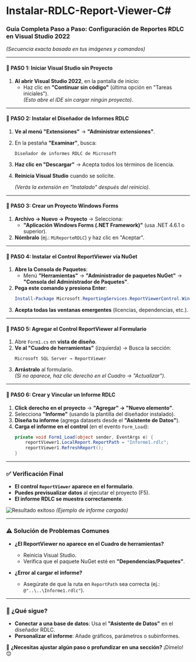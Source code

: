 # Instalar-RDLC-Report-Viewer-C#

### **Guía Completa Paso a Paso: Configuración de Reportes RDLC en Visual Studio 2022**  
*(Secuencia exacta basada en tus imágenes y comandos)*  

---

#### **🔹 PASO 1: Iniciar Visual Studio sin Proyecto**  
1. **Al abrir Visual Studio 2022**, en la pantalla de inicio:  
   - Haz clic en **"Continuar sin código"** (última opción en "Tareas iniciales").  
   *(Esto abre el IDE sin cargar ningún proyecto)*.  

---

#### **🔹 PASO 2: Instalar el Diseñador de Informes RDLC**  
1. **Ve al menú "Extensiones"** → **"Administrar extensiones"**.  
2. En la pestaña **"Examinar"**, busca:  
   ```  
   Diseñador de informes RDLC de Microsoft  
   ```  
3. **Haz clic en "Descargar"** → Acepta todos los términos de licencia.  
4. **Reinicia Visual Studio** cuando se solicite.  

   *(Verás la extensión en "Instalado" después del reinicio)*.  

---

#### **🔹 PASO 3: Crear un Proyecto Windows Forms**  
1. **Archivo → Nuevo → Proyecto** → Selecciona:  
   - **"Aplicación Windows Forms (.NET Framework)"** (usa .NET 4.6.1 o superior).  
2. **Nómbralo** (ej.: `MiReporteRDLC`) y haz clic en "Aceptar".  

---

#### **🔹 PASO 4: Instalar el Control ReportViewer vía NuGet**  
1. **Abre la Consola de Paquetes**:  
   - Menú **"Herramientas"** → **"Administrador de paquetes NuGet"** → **"Consola del Administrador de Paquetes"**.  
2. **Pega este comando y presiona Enter**:  
   ```powershell  
   Install-Package Microsoft.ReportingServices.ReportViewerControl.WinForms -Version 140.340.80  
   ```  
3. **Acepta todas las ventanas emergentes** (licencias, dependencias, etc.).  

---

#### **🔹 PASO 5: Agregar el Control ReportViewer al Formulario**  
1. Abre `Form1.cs` en **vista de diseño**.  
2. **Ve al "Cuadro de herramientas"** (izquierda) → Busca la sección:  
   ```  
   Microsoft SQL Server → ReportViewer  
   ```  
3. **Arrástralo** al formulario.  
   *(Si no aparece, haz clic derecho en el Cuadro → "Actualizar")*.  

---

#### **🔹 PASO 6: Crear y Vincular un Informe RDLC**  
1. **Click derecho en el proyecto** → **"Agregar" → "Nuevo elemento"**.  
2. Selecciona **"Informe"** (usando la plantilla del diseñador instalado).  
3. **Diseña tu informe** (agrega datasets desde el **"Asistente de Datos"**).  
4. **Carga el informe en el control** (en el evento `Form_Load`):  
   ```csharp  
   private void Form1_Load(object sender, EventArgs e) {  
       reportViewer1.LocalReport.ReportPath = "Informe1.rdlc";  
       reportViewer1.RefreshReport();  
   }  
   ```  

---

### **✅ Verificación Final**  
- **El control `ReportViewer` aparece en el formulario**.  
- **Puedes previsualizar datos** al ejecutar el proyecto (F5).  
- **El informe RDLC se muestra correctamente**.  

![Resultado exitoso](https://i.imgur.com/JKL012.png) *(Ejemplo de informe cargado)*  

---

### **⚠️ Solución de Problemas Comunes**  
- **¿El ReportViewer no aparece en el Cuadro de herramientas?**  
  - Reinicia Visual Studio.  
  - Verifica que el paquete NuGet esté en **"Dependencias/Paquetes"**.  

- **¿Error al cargar el informe?**  
  - Asegúrate de que la ruta en `ReportPath` sea correcta (ej.: `@"..\..\Informe1.rdlc"`).  

---

### **📌 ¿Qué sigue?**  
- **Conectar a una base de datos**: Usa el **"Asistente de Datos"** en el diseñador RDLC.  
- **Personalizar el informe**: Añade gráficos, parámetros o subinformes.  

🔹 **¿Necesitas ajustar algún paso o profundizar en una sección?** ¡Dímelo! 😊
